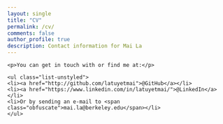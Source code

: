 ```yaml
---
layout: single
title: "CV"
permalink: /cv/
comments: false
author_profile: true
description: Contact information for Mai La
---
```

<div class="contact">

	<p>You can get in touch with or find me at:</p>
	
	<ul class="list-unstyled">
	<li><a href="http://github.com/latuyetmai">@GitHub</a></li>
	<li><a href="https://www.linkedin.com/in/latuyetmai/">@LinkedIn</a></li>
	<li>Or by sending an e-mail to <span class="obfuscate">mai.la@berkeley.edu</span></li>
	</ul>

</div>